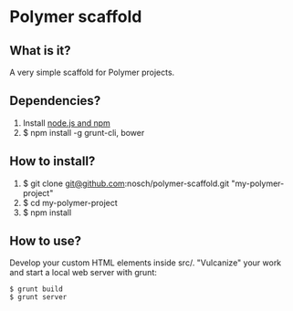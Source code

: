 # Polymer scaffold

## What is it?

A very simple scaffold for Polymer projects.

## Dependencies?

1. Install [node.js and npm](http://nodejs.org/download/ "Download node.js")
2. $ npm install -g grunt-cli, bower

## How to install?
    
1. $ git clone git@github.com:nosch/polymer-scaffold.git "my-polymer-project"   
2. $ cd my-polymer-project
3. $ npm install
    
## How to use?

Develop your custom HTML elements inside src/. "Vulcanize" your work and start a local web server with grunt:
    
    $ grunt build
    $ grunt server

